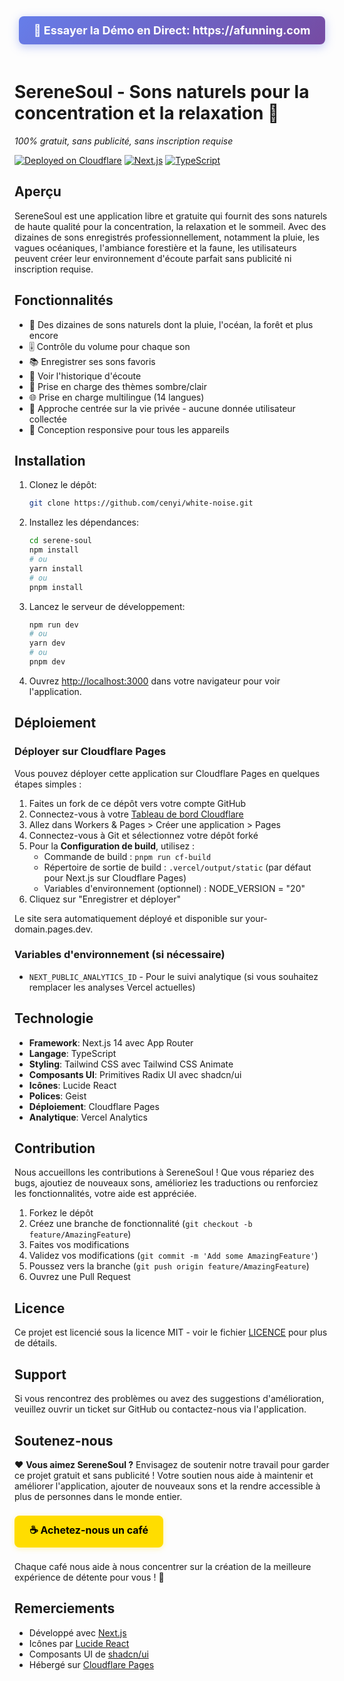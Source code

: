 <div align="center">
  <a href="https://afunning.com" style="display: inline-block; padding: 12px 24px; background: linear-gradient(135deg, #667eea 0%, #764ba2 100%); color: white; text-decoration: none; border-radius: 8px; font-size: 18px; font-weight: bold; margin-bottom: 20px; box-shadow: 0 4px 15px rgba(102, 126, 234, 0.4);">
    🚀 Essayer la Démo en Direct: https://afunning.com
  </a>
</div>

# SereneSoul - Sons naturels pour la concentration et la relaxation 🌿

*100% gratuit, sans publicité, sans inscription requise*

[![Deployed on Cloudflare](https://img.shields.io/badge/Deployed%20on-Vercel-black?style=for-the-badge&logo=vercel)](https://afunning.com)
[![Next.js](https://img.shields.io/badge/Next.js-14-black?style=for-the-badge&logo=next.js)](https://nextjs.org/)
[![TypeScript](https://img.shields.io/badge/TypeScript-5-black?style=for-the-badge&logo=typescript)](https://www.typescriptlang.org/)

## Aperçu

SereneSoul est une application libre et gratuite qui fournit des sons naturels de haute qualité pour la concentration, la relaxation et le sommeil. Avec des dizaines de sons enregistrés professionnellement, notamment la pluie, les vagues océaniques, l'ambiance forestière et la faune, les utilisateurs peuvent créer leur environnement d'écoute parfait sans publicité ni inscription requise.

## Fonctionnalités
- 🎵 Des dizaines de sons naturels dont la pluie, l'océan, la forêt et plus encore
- 🎚️ Contrôle du volume pour chaque son
- 📚 Enregistrer ses sons favoris
- 📜 Voir l'historique d'écoute
- 🎨 Prise en charge des thèmes sombre/clair
- 🌐 Prise en charge multilingue (14 langues)
- 🔐 Approche centrée sur la vie privée - aucune donnée utilisateur collectée
- 📱 Conception responsive pour tous les appareils

## Installation

1. Clonez le dépôt:
   ```bash
   git clone https://github.com/cenyi/white-noise.git
   ```

2. Installez les dépendances:
   ```bash
   cd serene-soul
   npm install
   # ou
   yarn install
   # ou
   pnpm install
   ```

3. Lancez le serveur de développement:
   ```bash
   npm run dev
   # ou
   yarn dev
   # ou
   pnpm dev
   ```

4. Ouvrez [http://localhost:3000](http://localhost:3000) dans votre navigateur pour voir l'application.

## Déploiement

### Déployer sur Cloudflare Pages

Vous pouvez déployer cette application sur Cloudflare Pages en quelques étapes simples :

1. Faites un fork de ce dépôt vers votre compte GitHub
2. Connectez-vous à votre [Tableau de bord Cloudflare](https://dash.cloudflare.com/)
3. Allez dans Workers & Pages > Créer une application > Pages
4. Connectez-vous à Git et sélectionnez votre dépôt forké
5. Pour la **Configuration de build**, utilisez :
   - Commande de build : `pnpm run cf-build`
   - Répertoire de sortie de build : `.vercel/output/static` (par défaut pour Next.js sur Cloudflare Pages)
   - Variables d'environnement (optionnel) : NODE_VERSION = "20"
6. Cliquez sur "Enregistrer et déployer"

Le site sera automatiquement déployé et disponible sur your-domain.pages.dev.

### Variables d'environnement (si nécessaire)
- `NEXT_PUBLIC_ANALYTICS_ID` - Pour le suivi analytique (si vous souhaitez remplacer les analyses Vercel actuelles)

## Technologie
- **Framework**: Next.js 14 avec App Router
- **Langage**: TypeScript
- **Styling**: Tailwind CSS avec Tailwind CSS Animate
- **Composants UI**: Primitives Radix UI avec shadcn/ui
- **Icônes**: Lucide React
- **Polices**: Geist
- **Déploiement**: Cloudflare Pages
- **Analytique**: Vercel Analytics

## Contribution

Nous accueillons les contributions à SereneSoul ! Que vous répariez des bugs, ajoutiez de nouveaux sons, amélioriez les traductions ou renforciez les fonctionnalités, votre aide est appréciée.

1. Forkez le dépôt
2. Créez une branche de fonctionnalité (`git checkout -b feature/AmazingFeature`)
3. Faites vos modifications
4. Validez vos modifications (`git commit -m 'Add some AmazingFeature'`)
5. Poussez vers la branche (`git push origin feature/AmazingFeature`)
6. Ouvrez une Pull Request

## Licence

Ce projet est licencié sous la licence MIT - voir le fichier [LICENCE](../LICENSE) pour plus de détails.

## Support

Si vous rencontrez des problèmes ou avez des suggestions d'amélioration, veuillez ouvrir un ticket sur GitHub ou contactez-nous via l'application.

## Soutenez-nous

❤️ **Vous aimez SereneSoul ?** Envisagez de soutenir notre travail pour garder ce projet gratuit et sans publicité ! Votre soutien nous aide à maintenir et améliorer l'application, ajouter de nouveaux sons et la rendre accessible à plus de personnes dans le monde entier.

<a href="https://www.buymeacoffee.com/moca" style="display: inline-block; padding: 12px 24px; background: #FFDD00; color: #000000; text-decoration: none; border-radius: 8px; font-size: 16px; font-weight: bold; margin: 8px 0; box-shadow: 0 2px 8px rgba(255, 221, 0, 0.3);">
    ☕ Achetez-nous un café
</a>

Chaque café nous aide à nous concentrer sur la création de la meilleure expérience de détente pour vous ! 🌿

## Remerciements

- Développé avec [Next.js](https://nextjs.org/)
- Icônes par [Lucide React](https://lucide.dev/)
- Composants UI de [shadcn/ui](https://ui.shadcn.com/)
- Hébergé sur [Cloudflare Pages](https://pages.cloudflare.com/)